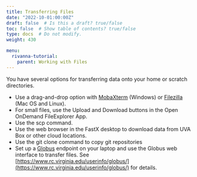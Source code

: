 ```yaml
---
title: Transferring Files
date: "2022-10-01:00:00Z"
draft: false  # Is this a draft? true/false
toc: false  # Show table of contents? true/false
type: docs  # Do not modify.
weight: 430

menu:
  rivanna-tutorial:
    parent: Working with Files
---
```


You have several options for transferring data onto your home or scratch directories.

* Use a drag-and-drop option with [MobaXterm](https://mobaxterm.mobatek.net) (Windows) or [Filezilla](https://filezilla-project.org/) (Mac OS and Linux).
* For small files, use the Upload and Download buttons in the Open OnDemand FileExplorer App.
* Use the scp command. 
* Use the web browser in the FastX desktop to download data from UVA Box or other cloud locations.
* Use the git clone command to copy git repositories
* Set up a [Globus](https://globus.org) endpoint on your laptop and use the Globus web interface to transfer files.
See [https://www.rc.virginia.edu/userinfo/globus/](https://www.rc.virginia.edu/userinfo/globus/) for details.

